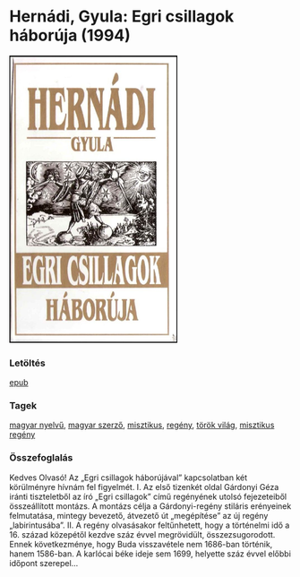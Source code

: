 # <a name="id_1197">Hernádi, Gyula: Egri csillagok háborúja (1994)</a>
<img src="https://github.com/BercziSandor/calibre_lib/raw/main/libs/main/Hernadi%2C%20Gyula/Egri%20csillagok%20haboruja%20%281197%29/cover.jpg" alt="cover" width="300"/>

### Letöltés
[epub](https://github.com/BercziSandor/calibre_lib/raw/main/libs/main/Hernadi%2C%20Gyula/Egri%20csillagok%20haboruja%20%281197%29/Egri%20csillagok%20haboruja%20-%20Hernadi%2C%20Gyula.epub)

### Tagek
[magyar nyelvű](https://github.com/berczisandor/calibre_lib/libs/main/_tags/magyar%20nyelv%c5%b1.md), [magyar szerző](https://github.com/berczisandor/calibre_lib/libs/main/_tags/magyar%20szerz%c5%91.md), [misztikus](https://github.com/berczisandor/calibre_lib/libs/main/_tags/misztikus.md), [regény](https://github.com/berczisandor/calibre_lib/libs/main/_tags/reg%c3%a9ny.md), [török világ](https://github.com/berczisandor/calibre_lib/libs/main/_tags/t%c3%b6r%c3%b6k%20vil%c3%a1g.md), [misztikus regény](https://github.com/berczisandor/calibre_lib/libs/main/_tags/misztikus%20reg%c3%a9ny.md)

### Összefoglalás
Kedves Olvasó! Az „Egri csillagok háborújával” kapcsolatban két körülményre hívnám fel figyelmét. I. Az első tizenkét oldal Gárdonyi Géza iránti tiszteletből az író „Egri csillagok” című regényének utolsó fejezeteiből összeállított montázs. A montázs célja a Gárdonyi-regény stiláris erényeinek felmutatása, mintegy bevezető, átvezető út „megépítése” az új regény „labirintusába”. II. A regény olvasásakor feltűnhetett, hogy a történelmi idő a 16. század közepétől kezdve száz évvel megrövidült, összezsugorodott. Ennek következménye, hogy Buda visszavétele nem 1686-ban történik, hanem 1586-ban. A karlócai béke ideje sem 1699, helyette száz évvel előbbi időpont szerepel…



